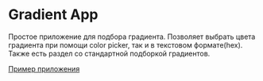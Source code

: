 # Gradient App

Простое приложение для подбора градиента. Позволяет выбрать цвета градиента при помощи color picker, так и в текстовом формате(hex). Также есть раздел со стандартной подборкой градиентов.

[Пример приложения](https://gradient-app.vercel.app/)
